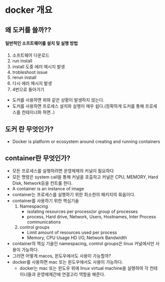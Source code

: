 # docker 개요

## 왜 도커를 쓸까??

#### 일반적인 소프트웨어를 설치 및 실행 방법

1. 소프트웨어 다운로드
2. run install
3. install 도중 에러 메시지 발생
4. trobleshoot issue
5. rerun install
6. 다시 에러 메시지 발생
7. 4번으로 돌아가기


- 도커를 사용하면 위와 같은 상황이 발생하지 않는다.
- 도커를 사용하면 프로세스 설치와 실행이 매우 쉽다.(정확하게 도커를 통해 프로세스를 컨테이너화 하면..)

## 도커 란 무엇인가?
- Docker is platform or ecosystem around creating and running containers

## container란 무엇인가?
- 모든 프로세스를 실행하려면 운영체제의 커널이 필요하다
- 모든 명령은 system call을 통해 커널을 호출하고 커널은 CPU, MEMORY, Hard Disk, Network등을 컨트롤 한다. 
- A container is an instance of image
- container는 프로세스를 실행하기 위한 최소한의 패키지의 묶음이다.
- container를 사용하기 위한 핵심기술
    1. Namespacing
        - isolating resources per process(or group of processes
        - process, Hard drive, Network, Users, Hostnames, Inter Process communications
    2. control groups
        - Limit amount of resources used per process 
        - Memory, CPU Usage HD I/O, Network Bandwidth
- container의 핵심 기술인 namespacing, control groups은 linux 커널에서만 사용이 가능하다. 
- 그러면 어떻게 macos, 윈도우에서도 사용이 가능할까?
- docker를 사용하면 mac 또는 윈도우에서도 사용이 가능하다.
    - docker는 mac 또는 윈도우 위에 linux virtual machine을 실행하여 각 컨테이너들과 운영체제간에 연결고리 역할을 해준다. 

